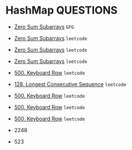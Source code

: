 # HashMap QUESTIONS

* [Zero Sum Subarrays](https://github.com/anujvaghani0/DSA-Java/tree/master/src/HashMap/NextGreaterElement.java) `GFG`</br>
* [Zero Sum Subarrays](https://github.com/anujvaghani0/DSA-Java/tree/master/src/HashMap/IntersectionOfMultipleArrays.java) `leetcode`</br>
* [Zero Sum Subarrays](https://github.com/anujvaghani0/DSA-Java/tree/master/src/HashMap/MajorityElementII.java) `leetcode`</br>
* [Zero Sum Subarrays](https://github.com/anujvaghani0/DSA-Java/tree/master/src/HashMap/SubarraySumEqualsK.java) `leetcode`</br>
* [500. Keyboard Row](https://github.com/anujvaghani0/DSA-Java/tree/master/src/HashMap/KeyboardRow.java) `leetcode`</br> 
* [128. Longest Consecutive Sequence](https://github.com/anujvaghani0/DSA-Java/tree/master/src/HashMap/LongestConsecutiveSequence.java) `leetcode`</br>
* [500. Keyboard Row](https://github.com/anujvaghani0/DSA-Java/tree/master/src/HashMap/KeyboardRow.java) `leetcode`</br>
* [500. Keyboard Row](https://github.com/anujvaghani0/DSA-Java/tree/master/src/HashMap/KeyboardRow.java) `leetcode`</br>
* [500. Keyboard Row](https://github.com/anujvaghani0/DSA-Java/tree/master/src/HashMap/KeyboardRow.java) `leetcode`</br>

* 2248
* 523